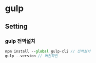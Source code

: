 # gulp

## Setting

### gulp 전역설치

```js
npm install --global gulp-cli // 전역설치
gulp --version // 버전확인
```
